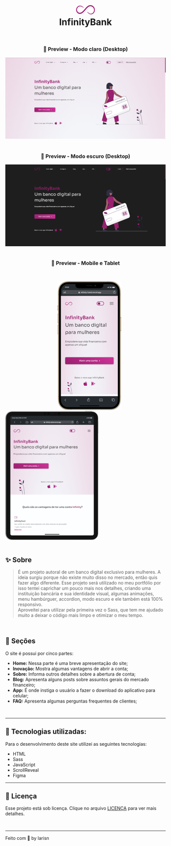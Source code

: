 
<h1 align="center">
<img src="assets/img/Logo Infinity Bank.svg" width="60px"><br>InfinityBank
</h1>
<br>

<h3 align="center">
🌸 Preview - Modo claro (Desktop)
</h3>

![Modo claro](https://github.com/larisn/InfinityBank/blob/main/assets/img/Preview%20modo%20claro.png)
<br>
<br>

<h3 align="center">
🌸 Preview - Modo escuro (Desktop)
</h3>

![Modo claro](https://github.com/larisn/InfinityBank/blob/main/assets/img/Preview%20modo%20escuro.png)
<br>
<br>

<h3 align="center">
🌸 Preview - Mobile e Tablet
</h3>
<br>

&ensp; &ensp; &ensp; &ensp; &ensp; &ensp; &ensp; &ensp; &ensp; &ensp; &ensp; &ensp; &ensp; &ensp; &ensp; <img src="assets/img/mobile.png" width="200px"> &ensp; &ensp; &ensp; <img src="assets/img/tablet.png" width="293px">
<br>
<br>

## ✨ Sobre

> É um projeto autoral de um banco digital exclusivo para mulheres. A ideia surgiu porque não existe muito disso no mercado, então quis fazer algo diferente.
Esse projeto será utilizado no meu portfólio por isso tentei caprichar um pouco mais nos detalhes, criando uma instituição bancária e sua identidade visual, algumas animações, menu hambúrguer, accordion, modo escuro e ele também está 100% responsivo.<br>
Aproveitei para utilizar pela primeira vez o Sass, que tem me ajudado muito a deixar o código mais limpo e otimizar o meu tempo.
<br>


## 🍥 Seções
O site é possui por cinco partes:

- **Home:** Nessa parte é uma breve apresentação do site;
- **Inovação:** Mostra algumas vantagens de abrir a conta;
- **Sobre:** Informa outros detalhes sobre a abertura de conta;
- **Blog:** Apresenta alguns posts sobre assuntos gerais do mercado financeiro;
- **App:** É onde instiga o usuário a fazer o download do aplicativo para celular;
- **FAQ:** Apresenta algumas perguntas frequentes de clientes;
<br>

---

## 🔮 Tecnologias utilizadas:

Para o desenvolvimento deste site utilizei as seguintes tecnologias:

* HTML
* Sass
* JavaScript
* ScrollReveal
* Figma

---

## 🎐 Licença
Esse projeto está sob licença. Clique no arquivo [LICENÇA](https://github.com/larisn/larisn/blob/main/LICENSE.md) para ver mais detalhes.

<br>

---

Feito com 💜 by larisn
